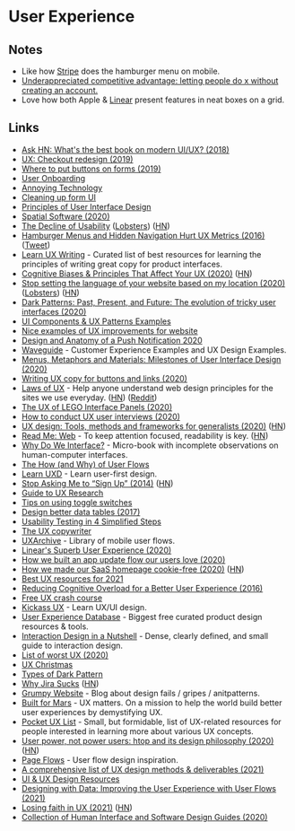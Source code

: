 # User Experience

## Notes

* Like how [Stripe](https://stripe.com) does the hamburger menu on mobile.
* [Underappreciated competitive advantage: letting people do x without creating an account.](https://twitter.com/paulg/status/1261976515408990208)
* Love how both Apple & [Linear](https://linear.app/release-2020-12) present features in neat boxes on a grid.

## Links

* [Ask HN: What's the best book on modern UI/UX? (2018)](https://news.ycombinator.com/item?id=18662992)
* [UX: Checkout redesign (2019)](https://mm263.space/case-study-checkout/)
* [Where to put buttons on forms (2019)](https://adamsilver.io/articles/where-to-put-buttons-in-forms/)
* [User Onboarding](https://www.useronboard.com)
* [Annoying Technology](https://annoying.technology)
* [Cleaning up form UI](https://tonsky.me/blog/form-cleanup/)
* [Principles of User Interface Design](http://bokardo.com/principles-of-user-interface-design/)
* [Spatial Software (2020)](https://darkblueheaven.com/spatialsoftware/)
* [The Decline of Usability](https://datagubbe.se/decusab/) ([Lobsters](https://lobste.rs/s/6f7glj/decline_usability)) ([HN](https://news.ycombinator.com/item?id=22901541))
* [Hamburger Menus and Hidden Navigation Hurt UX Metrics (2016)](https://www.nngroup.com/articles/hamburger-menus/) ([Tweet](https://twitter.com/frankrausch/status/1260138877047787537))
* [Learn UX Writing](https://learnuxwriting.xyz) - Curated list of best resources for learning the principles of writing great copy for product interfaces.
* [Cognitive Biases & Principles That Affect Your UX (2020)](https://growth.design/psychology/) ([HN](https://news.ycombinator.com/item?id=23166142))
* [Stop setting the language of your website based on my location (2020)](https://dev.to/bitdweller/stop-setting-the-language-of-your-website-based-on-my-location-31h0) ([Lobsters](https://lobste.rs/s/vi3lqx/stop_setting_language_your_website_based)) ([HN](https://news.ycombinator.com/item?id=23216502))
* [Dark Patterns: Past, Present, and Future: The evolution of tricky user interfaces (2020)](https://queue.acm.org/detail.cfm?id=3400901)
* [UI Components & UX Patterns Examples](https://www.niceverynice.com/components)
* [Nice examples of UX improvements for website](https://twitter.com/coreyhainesco/status/1270521909441032193)
* [Design and Anatomy of a Push Notification 2020](https://onesignal.com/blog/push-notification-design-anatomy/)
* [Waveguide](https://www.waveguide.io/patterns/all) - Customer Experience Examples and UX Design Examples.
* [Menus, Metaphors and Materials: Milestones of User Interface Design (2020)](https://medium.com/@borism/menus-metaphors-and-materials-milestones-of-user-interface-design-f3f75481c46c)
* [Writing UX copy for buttons and links (2020)](https://vanschneider.com/writing-ux-copy-for-buttons-and-links)
* [Laws of UX](https://lawsofux.com) - Help anyone understand web design principles for the sites we use everyday. ([HN](https://news.ycombinator.com/item?id=24030969)) ([Reddit](https://www.reddit.com/r/InternetIsBeautiful/comments/i2fp1e/laws_of_ux_can_help_anyone_understand_web_design/))
* [The UX of LEGO Interface Panels (2020)](https://www.designedbycave.co.uk/2020/LEGO-Interface-UX/)
* [How to conduct UX user interviews (2020)](https://uxdesign.cc/how-to-conduct-ux-user-interviews-68721f186fb)
* [UX design: Tools, methods and frameworks for generalists (2020)](https://nickdewilde.substack.com/p/the-keyring-zac-halbert-on-ux-design) ([HN](https://news.ycombinator.com/item?id=24112275))
* [Read Me: Web](https://readymag.com/designs/1961839/) - To keep attention focused, readability is key. ([HN](https://news.ycombinator.com/item?id=24451426))
* [Why Do We Interface?](https://whydoweinterface.com) - Micro-book with incomplete observations on human-computer interfaces.
* [The How (and Why) of User Flows](https://learnuxd.io/posts/the-how-and-why-of-user-flows/)
* [Learn UXD](https://learnuxd.io) - Learn user-first design.
* [Stop Asking Me to “Sign Up” (2014)](https://www.gkogan.co/blog/stop-asking-me-to-sign-up/) ([HN](https://news.ycombinator.com/item?id=24599642))
* [Guide to UX Research](https://maze.design/guides/ux-research)
* [Tips on using toggle switches](https://twitter.com/alexmuench/status/1311217244379271168)
* [Design better data tables (2017)](https://medium.com/nextux/design-better-data-tables-4ecc99d23356)
* [Usability Testing in 4 Simplified Steps](https://learnuxd.io/posts/usability-testing-in-4-simplified-steps)
* [The UX copywriter](https://vanschneider.com/series/writing-ux-copy)
* [UXArchive](https://uxarchive.com) - Library of mobile user flows.
* [Linear's Superb User Experience (2020)](https://www.buildwithusers.com/p/superb-user-experience-with-linear)
* [How we built an app update flow our users love (2020)](https://medium.com/raycastapp/how-we-built-an-app-update-flow-our-users-love-89820602e8fe)
* [How we made our SaaS homepage cookie-free (2020)](https://blog.leavemealone.app/no-more-cookies/) ([HN](https://news.ycombinator.com/item?id=24979167))
* [Best UX resources for 2021](https://blog.uxtweak.com/best-ux-resources-2021/)
* [Reducing Cognitive Overload for a Better User Experience (2016)](https://www.smashingmagazine.com/2016/09/reducing-cognitive-overload-for-a-better-user-experience/)
* [Free UX crash course](https://www.kickassux.com/free-crash-course)
* [Kickass UX](https://www.kickassux.com) - Learn UX/UI design.
* [User Experience Database](https://www.uxdatabase.io) - Biggest free curated product design resources & tools.
* [Interaction Design in a Nutshell](https://github.com/SSoelvsten/interaction-design-in-a-nutshell) - Dense, clearly defined, and small guide to interaction design.
* [List of worst UX (2020)](https://twitter.com/iamdevloper/status/1337538974789865473)
* [UX Christmas](https://ux.christmas)
* [Types of Dark Pattern](https://darkpatterns.org/types-of-dark-pattern.html)
* [Why Jira Sucks](https://whyjirasucks.com) ([HN](https://news.ycombinator.com/item?id=25590846))
* [Grumpy Website](https://grumpy.website) - Blog about design fails / gripes / anitpatterns.
* [Built for Mars](https://builtformars.com) - UX matters. On a mission to help the world build better user experiences by demystifying UX.
* [Pocket UX List](https://github.com/rubymorillo/pocket-ux-list) - Small, but formidable, list of UX-related resources for people interested in learning more about various UX concepts.
* [User power, not power users: htop and its design philosophy (2020)](https://hisham.hm/2020/12/18/user-power-not-power-users-htop-and-its-design-philosophy/) ([HN](https://news.ycombinator.com/item?id=25831154))
* [Page Flows](https://pageflows.com) - User flow design inspiration.
* [A comprehensive list of UX design methods & deliverables (2021)](https://uxdesign.cc/a-comprehensive-list-of-ux-design-methods-deliverables-2021-2feb3e70e168)
* [UI & UX Design Resources](https://www.basetemplates.com/ui-ux-design-resources)
* [Designing with Data: Improving the User Experience with User Flows (2021)](https://blog.useberry.com/designing-with-data-improving-the-user-experience-with-user-flows/)
* [Losing faith in UX (2021)](https://creativegood.com/blog/21/losing-faith-in-ux.html) ([HN](https://news.ycombinator.com/item?id=25950351))
* [Collection of Human Interface and Software Design Guides (2020)](http://www.geofcrowl.com/blog/articles/2020/2/17/collection-higs/)
